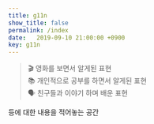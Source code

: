 ```yaml
---
title: g11n
show_title: false
permalink: /index
date:   2019-09-10 21:00:00 +0900
key: g11n
---
```

> 🎬 영화를 보면서 알게된 표현    
> 📚 개인적으로 공부를 하면서 알게된 표현   
> 🗣 친구들과 이야기 하며 배운 표현   

등에 대한 내용을 적어놓는 공간
